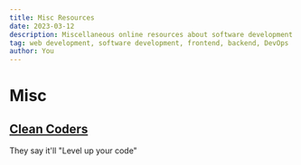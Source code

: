 ```yaml
---
title: Misc Resources
date: 2023-03-12
description: Miscellaneous online resources about software development
tag: web development, software development, frontend, backend, DevOps
author: You
---
```


# Misc

## [Clean Coders](https://cleancoders.com/)

They say it'll "Level up your code"
